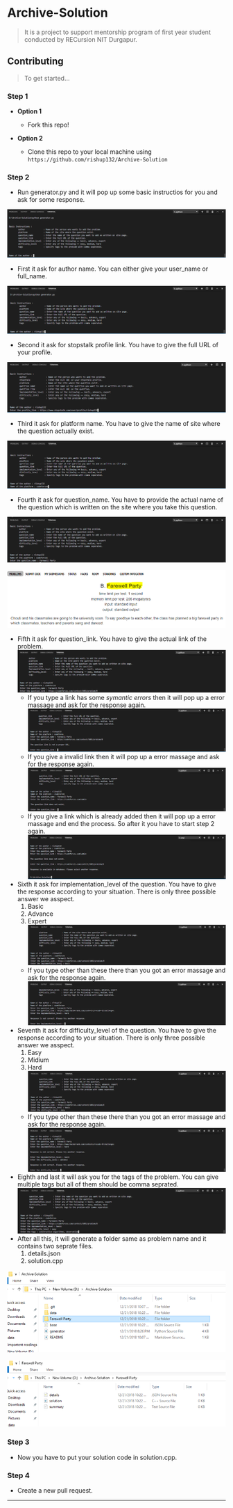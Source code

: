 # Archive-Solution
> It is a project to support mentorship program of first year student conducted by RECursion NIT Durgapur.
## Contributing

> To get started...

### Step 1

- **Option 1**
    - Fork this repo!

- **Option 2**
    - Clone this repo to your local machine using `https://github.com/rishup132/Archive-Solution`

### Step 2

- Run generator.py and it will pop up some basic instructios for you and ask for some response.

![](https://github.com/rishup132/Archive-Solution/blob/master/data/1.PNG)
- First it ask for author name. You can either give your user_name or full_name.

![](https://github.com/rishup132/Archive-Solution/blob/master/data/2.PNG)
- Second it ask for stopstalk profile link. You have to give the full URL of your profile.

![](https://github.com/rishup132/Archive-Solution/blob/master/data/3.PNG)
- Third it ask for platform name. You have to give the name of site where the question actually exist.

![](https://github.com/rishup132/Archive-Solution/blob/master/data/4.PNG)
- Fourth it ask for question_name. You have to provide the actual name of the question which is written on the site where you take this question.

![](https://github.com/rishup132/Archive-Solution/blob/master/data/5.PNG)

![](https://github.com/rishup132/Archive-Solution/blob/master/data/6.PNG)
- Fifth it ask for question_link. You have to give the actual link of the problem.
![](https://github.com/rishup132/Archive-Solution/blob/master/data/7.PNG)
    - If you type a link has some *symantic errors* then it will pop up a error massage and ask for the response again.
    ![](https://github.com/rishup132/Archive-Solution/blob/master/data/8.PNG)
    - If you give a invalid link then it will pop up a error massage and ask for the response again.
    ![](https://github.com/rishup132/Archive-Solution/blob/master/data/9.PNG)
    - If you give a link which is already added then it will pop up a error massage and end the process. So after it you have to start step 2 again.
    ![](https://github.com/rishup132/Archive-Solution/blob/master/data/10.PNG)
- Sixth it ask for implementation_level of the question. You have to give the response according to your situation. There is only three possible answer we asspect.
  1. Basic
  2. Advance
  3. Expert
![](https://github.com/rishup132/Archive-Solution/blob/master/data/11.PNG)
    - If you type other than these there than you got an error massage and ask for the response again.
    ![](https://github.com/rishup132/Archive-Solution/blob/master/data/12.PNG)
- Seventh it ask for difficulty_level of the question. You have to give the response according to your situation. There is only three possible answer we asspect.
  1. Easy
  2. Midium
  3. Hard
![](https://github.com/rishup132/Archive-Solution/blob/master/data/13.PNG)
    - If you type other than these there than you got an error massage and ask for the response again.
    ![](https://github.com/rishup132/Archive-Solution/blob/master/data/14.PNG)
- Eighth and last it will ask you for the tags of the problem. You can give multiple tags but all of them should be comma seprated.
![](https://github.com/rishup132/Archive-Solution/blob/master/data/15.PNG)
- After all this, it will generate a folder same as problem name and it contains two seprate files.
  1. details.json
  2. solution.cpp
  
![](https://github.com/rishup132/Archive-Solution/blob/master/data/16.PNG)
  
![](https://github.com/rishup132/Archive-Solution/blob/master/data/17.PNG)

### Step 3

- Now you have to put your solution code in solution.cpp.

### Step 4

- Create a new pull request.

---
